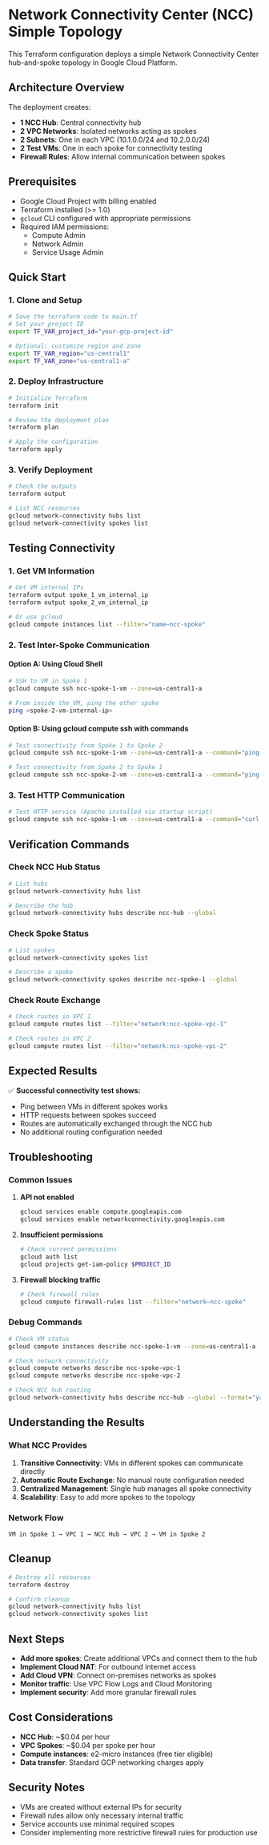 # Network Connectivity Center (NCC) Simple Topology

This Terraform configuration deploys a simple Network Connectivity Center hub-and-spoke topology in Google Cloud Platform.

## Architecture Overview

The deployment creates:
- **1 NCC Hub**: Central connectivity hub
- **2 VPC Networks**: Isolated networks acting as spokes
- **2 Subnets**: One in each VPC (10.1.0.0/24 and 10.2.0.0/24)
- **2 Test VMs**: One in each spoke for connectivity testing
- **Firewall Rules**: Allow internal communication between spokes

## Prerequisites

- Google Cloud Project with billing enabled
- Terraform installed (>= 1.0)
- `gcloud` CLI configured with appropriate permissions
- Required IAM permissions:
  - Compute Admin
  - Network Admin
  - Service Usage Admin

## Quick Start

### 1. Clone and Setup

```bash
# Save the terraform code to main.tf
# Set your project ID
export TF_VAR_project_id="your-gcp-project-id"

# Optional: customize region and zone
export TF_VAR_region="us-central1"
export TF_VAR_zone="us-central1-a"
```

### 2. Deploy Infrastructure

```bash
# Initialize Terraform
terraform init

# Review the deployment plan
terraform plan

# Apply the configuration
terraform apply
```

### 3. Verify Deployment

```bash
# Check the outputs
terraform output

# List NCC resources
gcloud network-connectivity hubs list
gcloud network-connectivity spokes list
```

## Testing Connectivity

### 1. Get VM Information

```bash
# Get VM internal IPs
terraform output spoke_1_vm_internal_ip
terraform output spoke_2_vm_internal_ip

# Or use gcloud
gcloud compute instances list --filter="name~ncc-spoke"
```

### 2. Test Inter-Spoke Communication

#### Option A: Using Cloud Shell

```bash
# SSH to VM in Spoke 1
gcloud compute ssh ncc-spoke-1-vm --zone=us-central1-a

# From inside the VM, ping the other spoke
ping <spoke-2-vm-internal-ip>
```

#### Option B: Using gcloud compute ssh with commands

```bash
# Test connectivity from Spoke 1 to Spoke 2
gcloud compute ssh ncc-spoke-1-vm --zone=us-central1-a --command="ping -c 4 <spoke-2-vm-internal-ip>"

# Test connectivity from Spoke 2 to Spoke 1
gcloud compute ssh ncc-spoke-2-vm --zone=us-central1-a --command="ping -c 4 <spoke-1-vm-internal-ip>"
```

### 3. Test HTTP Communication

```bash
# Test HTTP service (Apache installed via startup script)
gcloud compute ssh ncc-spoke-1-vm --zone=us-central1-a --command="curl -I http://<spoke-2-vm-internal-ip>"
```

## Verification Commands

### Check NCC Hub Status

```bash
# List hubs
gcloud network-connectivity hubs list

# Describe the hub
gcloud network-connectivity hubs describe ncc-hub --global
```

### Check Spoke Status

```bash
# List spokes
gcloud network-connectivity spokes list

# Describe a spoke
gcloud network-connectivity spokes describe ncc-spoke-1 --global
```

### Check Route Exchange

```bash
# Check routes in VPC 1
gcloud compute routes list --filter="network:ncc-spoke-vpc-1"

# Check routes in VPC 2
gcloud compute routes list --filter="network:ncc-spoke-vpc-2"
```

## Expected Results

✅ **Successful connectivity test shows:**
- Ping between VMs in different spokes works
- HTTP requests between spokes succeed
- Routes are automatically exchanged through the NCC hub
- No additional routing configuration needed

## Troubleshooting

### Common Issues

1. **API not enabled**
   ```bash
   gcloud services enable compute.googleapis.com
   gcloud services enable networkconnectivity.googleapis.com
   ```

2. **Insufficient permissions**
   ```bash
   # Check current permissions
   gcloud auth list
   gcloud projects get-iam-policy $PROJECT_ID
   ```

3. **Firewall blocking traffic**
   ```bash
   # Check firewall rules
   gcloud compute firewall-rules list --filter="network~ncc-spoke"
   ```

### Debug Commands

```bash
# Check VM status
gcloud compute instances describe ncc-spoke-1-vm --zone=us-central1-a

# Check network connectivity
gcloud compute networks describe ncc-spoke-vpc-1
gcloud compute networks describe ncc-spoke-vpc-2

# Check NCC hub routing
gcloud network-connectivity hubs describe ncc-hub --global --format="yaml"
```

## Understanding the Results

### What NCC Provides

1. **Transitive Connectivity**: VMs in different spokes can communicate directly
2. **Automatic Route Exchange**: No manual route configuration needed
3. **Centralized Management**: Single hub manages all spoke connectivity
4. **Scalability**: Easy to add more spokes to the topology

### Network Flow

```
VM in Spoke 1 → VPC 1 → NCC Hub → VPC 2 → VM in Spoke 2
```

## Cleanup

```bash
# Destroy all resources
terraform destroy

# Confirm cleanup
gcloud network-connectivity hubs list
gcloud network-connectivity spokes list
```

## Next Steps

- **Add more spokes**: Create additional VPCs and connect them to the hub
- **Implement Cloud NAT**: For outbound internet access
- **Add Cloud VPN**: Connect on-premises networks as spokes
- **Monitor traffic**: Use VPC Flow Logs and Cloud Monitoring
- **Implement security**: Add more granular firewall rules

## Cost Considerations

- **NCC Hub**: ~$0.04 per hour
- **VPC Spokes**: ~$0.04 per spoke per hour
- **Compute instances**: e2-micro instances (free tier eligible)
- **Data transfer**: Standard GCP networking charges apply

## Security Notes

- VMs are created without external IPs for security
- Firewall rules allow only necessary internal traffic
- Service accounts use minimal required scopes
- Consider implementing more restrictive firewall rules for production use